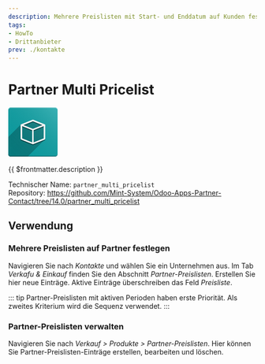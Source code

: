 ```yaml
---
description: Mehrere Preislisten mit Start- und Enddatum auf Kunden festlegen.
tags:
- HowTo
- Drittanbieter
prev: ./kontakte
---
```

# Partner Multi Pricelist
![](assets/icon_oms_box.png)

{{ $frontmatter.description }}

Technischer Name: `partner_multi_pricelist`\
Repository: <https://github.com/Mint-System/Odoo-Apps-Partner-Contact/tree/14.0/partner_multi_pricelist>

## Verwendung

### Mehrere Preislisten auf Partner festlegen

Navigieren Sie nach *Kontakte* und wählen Sie ein Unternehmen aus. Im Tab *Verkafu & Einkauf* finden Sie den Abschnitt *Partner-Preislisten*. Erstellen Sie hier neue Einträge. Aktive Einträge überschreiben das Feld *Preisliste*.

::: tip
Partner-Preislisten mit aktiven Perioden haben erste Priorität. Als zweites Kriterium wird die Sequenz verwendet.
:::

### Partner-Preislisten verwalten

Navigieren Sie nach *Verkauf > Produkte > Partner-Preislisten*. Hier können Sie Partner-Preislisten-Einträge erstellen, bearbeiten und löschen.
